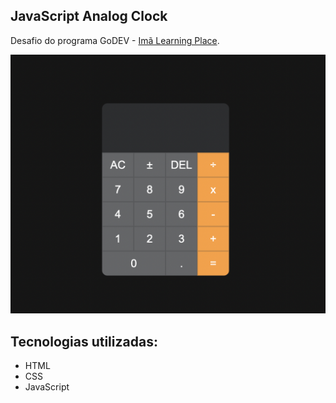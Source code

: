 ## JavaScript Analog Clock 

Desafio do programa GoDEV - [Imã Learning Place](https://imalearningplace.com/).

![image](https://github.com/rodolfomares/js-calc/blob/main/assets/screenshot.png)

## Tecnologias utilizadas:

- HTML
- CSS
- JavaScript